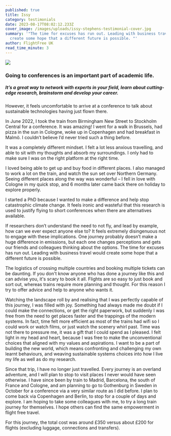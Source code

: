 ```yaml
---
published: true
title: Issy
category: testimonials
date: 2023-08-17T08:02:12.233Z
cover_image: /images/uploads/issy-stephens-testimonial-cover.jpg
summary: '"The time for excuses has run out. Leading with business travel would
  create some hope that a different future is possible. "'
author: FlightFree UK
read_time_minute: 3
---
```

![](/images/uploads/issy-stephens-testimonial-body.jpg)

### Going to conferences is an important part of academic life.

##### It’s a great way to network with experts in your field, learn about cutting-edge research, brainstorm and develop your career.

However, it feels uncomfortable to arrive at a conference to talk about sustainable technologies having just flown there.  

In June 2022, I took the train from Birmingham New Street to Stockholm Central for a conference. It was amazing! I went for a walk in Brussels, had pizza in the sun in Cologne, woke up in Copenhagen and had breakfast in Malmö. I couldn’t believe I’d never tried such a thing before.

It was a completely different mindset. I felt a lot less anxious travelling, and able to sit with my thoughts and absorb my surroundings. I only had to make sure I was on the right platform at the right time.   

I loved being able to get up and buy food in different places. I also managed to work a lot on the train, and watch the sun set over Northern Germany. Seeing different places along the way was wonderful – I fell in love with Cologne in my quick stop, and 6 months later came back there on holiday to explore properly.

I started a PhD because I wanted to make a difference and help stop catastrophic climate change. It feels ironic and wasteful that this research is used to justify flying to short conferences when there are alternatives available. 

If researchers don’t understand the need to not fly, and lead by example, how can we ever expect anyone else to? It feels extremely disingenuous not to engage with these implications. One journey probably doesn’t make a huge difference in emissions, but each one changes perceptions and gets our friends and colleagues thinking about the options. The time for excuses has run out. Leading with business travel would create some hope that a different future is possible.

The logistics of crossing multiple countries and booking multiple tickets can be daunting. If you don't know anyone who has done a journey like this and can advise you, it's scary to book it all. Flights are so easy to just book and sort out, whereas trains require more planning and thought. For this reason I try to offer advice and help to anyone who wants it.

Watching the landscape roll by and realising that I was perfectly capable of this journey, I was filled with joy. Something had always made me doubt if I could make the connections, or get the right paperwork, but suddenly I was free from the need to get places faster and the trappings of the modern systems. In fact, time felt more efficient as most of the trains had wifi so I could work or watch films, or just watch the scenery whirl past. Time was not there to pressure me, it was a gift that I could spend as I pleased. I felt light in my head and heart, because I was free to make the unconventional choices that aligned with my values and aspirations. I want to be a part of building the new world, which means confronting and challenging my own learnt behaviours, and weaving sustainable systems choices into how I live my life as well as do my research. 

Since that trip, I have no longer just travelled. Every journey is an overland adventure, and I will plan to stop to visit places I never would have seen otherwise. I have since been by train to Madrid, Barcelona, the south of France and Cologne, and am planning to go to Gothenburg in Sweden in October for a conference via a very similar route as I did before. I plan to come back via Copenhagen and Berlin, to stop for a couple of days and explore. I am hoping to take some colleagues with me, to try a long train journey for themselves. I hope others can find the same empowerment in flight free travel.

For this journey, the total cost was around £350 versus about £200 for flights (excluding luggage, connections and transfers).